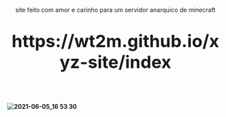<p align="center">site feito com amor e carinho para um servidor anarquico de minecraft<br></p>

<p style="font-size: 40px" align="center"><b>https://wt2m.github.io/xyz-site/index<b></p>
<br>

![2021-06-05_16 53 30](https://user-images.githubusercontent.com/52261424/121442915-ea4fac00-c962-11eb-83bc-66e1c9b269df.png)


